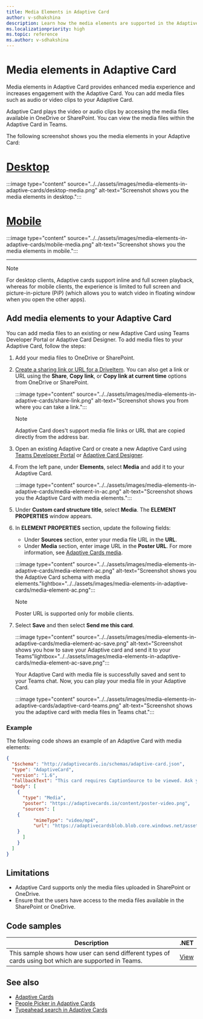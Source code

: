 ```yaml
---
title: Media Elements in Adaptive Card
author: v-sdhakshina
description: Learn how the media elements are supported in the Adaptive Card and support consumption directly within Teams Adaptive Card.
ms.localizationpriority: high
ms.topic: reference
ms.author: v-sdhakshina
---
```


# Media elements in Adaptive Card

Media elements in Adaptive Card provides enhanced media experience and increases engagement with the Adaptive Card. You can add media files such as audio or video clips to your Adaptive Card.

Adaptive Card plays the video or audio clips by accessing the media files available in OneDrive or SharePoint. You can view the media files within the Adaptive Card in Teams.

The following screenshot shows you the media elements in your Adaptive Card:

# [Desktop](#tab/desktop)

:::image type="content" source="../../assets/images/media-elements-in-adaptive-cards/desktop-media.png" alt-text="Screenshot shows you the media elements in desktop.":::

# [Mobile](#tab/mobile)

:::image type="content" source="../../assets/images/media-elements-in-adaptive-cards/mobile-media.png" alt-text="Screenshot shows you the media elements in mobile.":::

---
> [!NOTE]
> For desktop clients, Adaptive cards support inline and full screen playback, whereas for mobile clients, the experience is limited to full screen and picture-in-picture (PiP) (which allows you to watch video in floating window when you open the other apps).

## Add media elements to your Adaptive Card

You can add media files to an existing or new Adaptive Card using Teams Developer Portal or Adaptive Card Designer. To add media files to your Adaptive Card, follow the steps:

1. Add your media files to OneDrive or SharePoint.

1. [Create a sharing link or URL for a DriveItem](/graph/api/driveitem-createlink). You can also get a link or URL using the **Share**, **Copy link**, or **Copy link at current time** options from OneDrive or SharePoint.

   :::image type="content" source="../../assets/images/media-elements-in-adaptive-cards/share-link.png" alt-text="Screenshot shows you from where you can take a link.":::

    >[!NOTE]
    > Adaptive Card does't support media file links or URL that are copied directly from the address bar.

1. Open an existing Adaptive Card or create a new Adaptive Card using [Teams Developer Portal](https://dev.teams.microsoft.com/cards) or [Adaptive Card Designer](https://adaptivecards.io/designer).

1. From the left pane, under **Elements**, select **Media** and add it to your Adaptive Card.

   :::image type="content" source="../../assets/images/media-elements-in-adaptive-cards/media-element-in-ac.png" alt-text="Screenshot shows you the Adaptive Card with media elements.":::

1. Under **Custom card structure title**, select **Media**. The **ELEMENT PROPERTIES** window appears.

1. In **ELEMENT PROPERTIES** section, update the following fields:

   * Under **Sources** section, enter your media file URL in the **URL**.
   * Under **Media** section, enter image URL in the **Poster URL**. For more information, see [Adaptive Cards media](https://adaptivecards.io/explorer/Media.html).

   :::image type="content" source="../../assets/images/media-elements-in-adaptive-cards/media-element-ac.png" alt-text="Screenshot shows you the Adaptive Card schema with media elements."lightbox="../../assets/images/media-elements-in-adaptive-cards/media-element-ac.png":::

    >[!NOTE]
    > Poster URL is supported only for mobile clients.

1. Select **Save** and then select **Send me this card**.

   :::image type="content" source="../../assets/images/media-elements-in-adaptive-cards/media-element-ac-save.png" alt-text="Screenshot shows you how to save your Adaptive card and send it to your Teams"lightbox="../../assets/images/media-elements-in-adaptive-cards/media-element-ac-save.png":::

   Your Adaptive Card with media file is successfully saved and sent to your Teams chat. Now, you can play your media file in your Adaptive Card.

   :::image type="content" source="../../assets/images/media-elements-in-adaptive-cards/adaptive-card-teams.png" alt-text="Screenshot shows you the adaptive card with media files in Teams chat.":::

### Example

The following code shows an example of an Adaptive Card with media elements:

```json
{
  "$schema": "http://adaptivecards.io/schemas/adaptive-card.json",
  "type": "AdaptiveCard",
  "version": "1.6",
  "fallbackText": "This card requires CaptionSource to be viewed. Ask your platform to update to Adaptive Cards v1.6 for this and more!",
  "body": [
    {
      "type": "Media",
      "poster": "https://adaptivecards.io/content/poster-video.png",
      "sources": [
    {
          "mimeType": "video/mp4",
          "url": "https://adaptivecardsblob.blob.core.windows.net/assets/AdaptiveCardsOverviewVideo.mp4"
    }
      ]
    }
  ]
}

```

## Limitations

* Adaptive Card supports only the media files uploaded in SharePoint or OneDrive.
* Ensure that the users have access to the media files available in the SharePoint or OneDrive.

## Code samples

| Description|.NET|
|--------------------------------------------------------|-----|
|This sample shows how user can send different types of cards using bot which are supported in Teams.|[View](https://github.com/OfficeDev/Microsoft-Teams-Samples/tree/main/samples/bot-all-cards/csharp)|

## See also

* [Adaptive Cards](cards-reference.md#adaptive-card)
* [People Picker in Adaptive Cards](people-picker.md)
* [Typeahead search in Adaptive Cards](dynamic-search.md)

